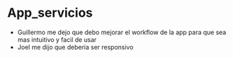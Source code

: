 # App_servicios

- Guillermo me dejo que debo mejorar el workflow de la app para que sea mas intuitivo y facil de usar
- Joel me dijo que deberia ser responsivo
